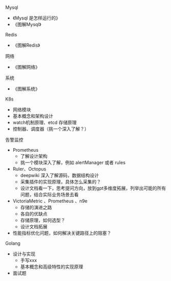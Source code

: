 
Mysql
- 《Mysql 是怎样运行的》
- 《图解Mysql》

Redis
- 《图解Redis》

网络
- 《图解网络》

系统
- 《图解系统》

K8s
- 网络模块
- 基本概念和架构设计
- watch机制原理、etcd 存储原理
- 控制器、调度器（挑一个深入了解？）

告警监控
- Prometheus 
	- 了解设计架构
	- 挑一个模块深入了解，例如 alertManager 或者 rules
- Ruler、Octopus
	- deepwiki 深入了解源码，数据结构设计
	- 采集插件的实现原理，具体怎么采集的？
	- 设计文档看一下，思考提问方向，放到gpt多维度拓展，列举出可能的所有问题，结合实际业务场景去看
- VictoriaMetric 、Prometheus 、n9e 
	- 存储的演进之路
	- 各自的优缺点
	- 存储原理，如何选型？
	- 设计文档拓展
- 性能指标优化问题，如何解决关键路径上的阻塞？

Golang
- 设计与实现
	- 手写xxx
	- 基本概念和高级特性的实现原理
- 面试题
